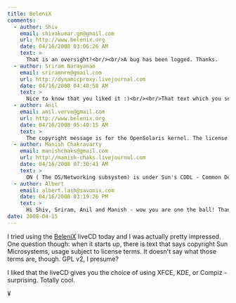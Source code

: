 ```yaml
---
title: BeleniX
comments:
  - author: Shiv
    email: shivakumar.gn@gmail.com
    url: http://www.belenix.org
    date: 04/16/2008 03:06:26 AM
    text: >
      That is an oversight!<br/><br/>A bug has been logged. Thanks.
  - author: Sriram Narayanan
    email: sriramnrn@gmail.com
    url: http://dynamicproxy.livejournal.com
    date: 04/16/2008 04:48:58 AM
    text: >
      Nice to know that you liked it :)<br/><br/>That text which you see is the standard opensolaris text. We've not done anything to change it all.<br/><br/>The terms for belenix itself would be CDDL, I think. I'll talk to the group and we'll pay attention to these points.
  - author: Anil
    email: anil.verve@gmail.com
    url: http://www.belenix.org
    date: 04/16/2008 05:40:15 AM
    text: >
      The copyright message is for the OpenSolaris kernel. The license used is a free software license called CDDL. Various softwares in belenix are under their own free software licenses (like BSD, GPL, etc)
  - author: Manish Chakravarty
    email: manishchaks@gmail.com
    url: http://manish-chaks.livejournal.com
    date: 04/16/2008 07:30:41 AM
    text: >
      ON ( The OS/Networking subsystem) is under Sun's CDDL - Common Development and Distribution Licence.<br/>Other software in the CD are under their individual licenses<br/>X - MIT License<br/>gcc/GNU tool chain - GPL<br/>KDE - LGPL<br/>and so on...<br/><br/>BeleniX as a whole is opensource and redistributable.
  - author: Albert
    email: albert.lash@savonix.com
    date: 04/16/2008 03:19:26 PM
    text: >
      Hi Shiv, Sriram, Anil and Manish - wow you are one the ball! Thanks so much for commenting on this. I'm going to install BeleniX on an extra desktop tomorrow so I can keep playing with it. :-)
date: 2008-04-15
---
```


I tried using the <a href="http://www.genunix.org/distributions/belenix_site/?q=home">BeleniX</a> liveCD today and I was actually pretty impressed. One question though: when it starts up, there is text that says copyright Sun Microsystems, usage subject to license terms. It doesn't say what those terms are, though. GPL v2, I presume?

I liked that the liveCD gives you the choice of using XFCE, KDE, or Compiz - surprising. Totally cool.

¥


